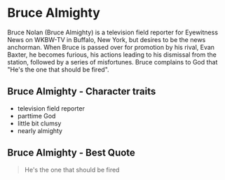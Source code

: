 # Bruce Almighty

Bruce Nolan (Bruce Almighty) is a television field reporter for Eyewitness News on WKBW-TV in Buffalo, New York, but desires to be the news anchorman.
When Bruce is passed over for promotion by his rival, Evan Baxter, he becomes furious, his actions leading to his dismissal from the station, followed by a series of misfortunes.
Bruce complains to God that "He's the one that should be fired".

## Bruce Almighty - Character traits

* television field reporter
* parttime God
* little bit clumsy
* nearly almighty

## Bruce Almighty - Best Quote

> He's the one that should be fired
